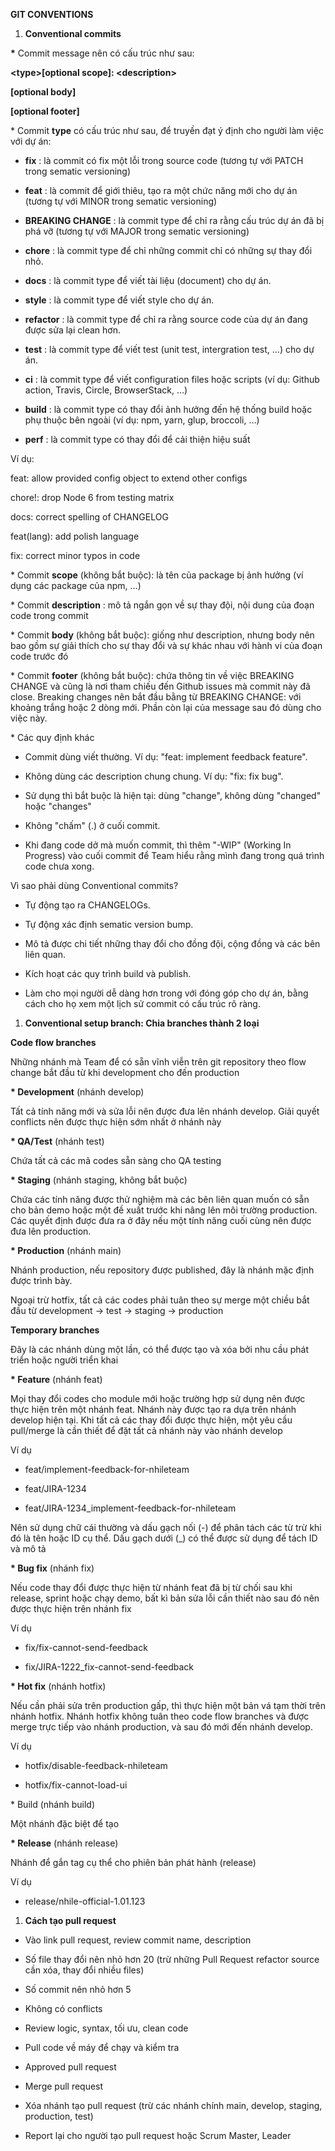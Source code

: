 **GIT CONVENTIONS**

1. **Conventional commits**

**\*** Commit message nên có cấu trúc như sau:

**\<type\>[optional scope]: \<description\>**

**[optional body]**

**[optional footer]**

\* Commit **type** có cấu trúc như sau, để truyền đạt ý định cho người làm việc với dự án:

- **fix** : là commit có fix một lỗi trong source code (tương tự với PATCH trong sematic versioning)

- **feat** : là commit để giới thiêu, tạo ra một chức năng mới cho dự án (tương tự với MINOR trong sematic versioning)
 - **BREAKING CHANGE** : là commit type để chỉ ra rằng cấu trúc dự án đã bị phá vỡ (tương tự với MAJOR trong sematic versioning)

- **chore** : là commit type để chỉ những commit chỉ có những sự thay đổi nhỏ.

- **docs** : là commit type để viết tài liệu (document) cho dự án.

- **style** : là commit type để viết style cho dự án.

- **refactor** : là commit type để chỉ ra rằng source code của dự án đang được sửa lại clean hơn.

- **test** : là commit type để viết test (unit test, intergration test, …) cho dự án.

- **ci** : là commit type để viết configuration files hoặc scripts (ví dụ: Github action, Travis, Circle, BrowserStack, …)

- **build** : là commit type có thay đổi ảnh hưởng đến hệ thống build hoặc phụ thuộc bên ngoài (ví dụ: npm, yarn, glup, broccoli, …)

- **perf** : là commit type có thay đổi để cải thiện hiệu suất

Ví dụ:

feat: allow provided config object to extend other configs

chore!: drop Node 6 from testing matrix

docs: correct spelling of CHANGELOG

feat(lang): add polish language

fix: correct minor typos in code

\* Commit **scope** (không bắt buộc): là tên của package bị ảnh hưởng (ví dụng các package của npm, …)

\* Commit **description** : mô tả ngắn gọn về sự thay đội, nội dung của đoạn code trong commit

\* Commit **body** (không bắt buộc): giống như description, nhưng body nên bao gồm sự giải thích cho sự thay đổi và sự khác nhau với hành vi của đoạn code trước đó

\* Commit **footer** (không bắt buộc): chứa thông tin về việc BREAKING CHANGE và cũng là nơi tham chiếu đến Github issues mà commit này đã close. Breaking changes nên bắt đầu bằng từ BREAKING CHANGE: với khoảng trắng hoặc 2 dòng mới. Phần còn lại của message sau đó dùng cho việc này.

\* Các quy định khác

- Commit dùng viết thường. Ví dụ: "feat: implement feedback feature".

- Không dùng các description chung chung. Ví dụ: "fix: fix bug".

- Sử dụng thì bắt buộc là hiện tại: dùng "change", không dùng "changed" hoặc "changes"

- Không "chấm" (.) ở cuối commit.

- Khi đang code dở mà muốn commit, thì thêm "-WIP" (Working In Progress) vào cuối commit để Team hiểu rằng mình đang trong quá trình code chưa xong.

Vì sao phải dùng Conventional commits?

- Tự động tạo ra CHANGELOGs.

- Tự động xác định sematic version bump.

- Mô tả được chi tiết những thay đổi cho đồng đội, cộng đồng và các bên liên quan.

- Kích hoạt các quy trình build và publish.

- Làm cho mọi người dễ dàng hơn trong với đóng góp cho dự án, bằng cách cho họ xem một lịch sử commit có cấu trúc rõ ràng.

1. **Conventional setup branch: Chia branches thành 2 loại**

**Code flow branches**

Những nhánh mà Team để có sẵn vĩnh viễn trên git repository theo flow change bắt đầu từ khi development cho đến production

**\* Development** (nhánh develop)

Tất cả tính năng mới và sửa lỗi nên được đưa lên nhánh develop. Giải quyết conflicts nên được thực hiện sớm nhất ở nhánh này

**\* QA/Test** (nhánh test)

Chứa tất cả các mã codes sẵn sàng cho QA testing

**\* Staging** (nhánh staging, không bắt buộc)

Chứa các tính năng được thử nghiệm mà các bên liên quan muốn có sẵn cho bản demo hoặc một đề xuất trước khi nâng lên môi trường production. Các quyết định được đưa ra ở đây nếu một tính năng cuối cùng nên được đưa lên production.

**\* Production** (nhánh main)

Nhánh production, nếu repository được published, đây là nhánh mặc định được trình bày.

Ngoại trừ hotfix, tất cả các codes phải tuân theo sự merge một chiều bắt đầu từ development -\> test -\> staging -\> production

**Temporary branches**

Đây là các nhánh dùng một lần, có thể được tạo và xóa bởi nhu cầu phát triển hoặc người triển khai

**\* Feature** (nhánh feat)

Mọi thay đổi codes cho module mới hoặc trường hợp sử dụng nên được thực hiện trên một nhánh feat. Nhánh này được tạo ra dựa trên nhánh develop hiện tại. Khi tất cả các thay đổi được thực hiện, một yêu cầu pull/merge là cần thiết để đặt tất cả nhánh này vào nhánh develop

Ví dụ

- feat/implement-feedback-for-nhileteam

- feat/JIRA-1234

- feat/JIRA-1234\_implement-feedback-for-nhileteam

Nên sử dụng chữ cái thường và dấu gạch nối (-) để phân tách các từ trừ khi đó là tên hoặc ID cụ thể. Dấu gạch dưới (\_) có thể được sử dụng để tách ID và mô tả

**\* Bug fix** (nhánh fix)

Nếu code thay đổi được thực hiện từ nhánh feat đã bị từ chối sau khi release, sprint hoặc chạy demo, bất kì bản sửa lỗi cần thiết nào sau đó nên được thực hiện trên nhánh fix

Ví dụ

- fix/fix-cannot-send-feedback

- fix/JIRA-1222\_fix-cannot-send-feedback

**\* Hot fix** (nhánh hotfix)

Nếu cần phải sửa trên production gấp, thì thực hiện một bản vá tạm thời trên nhánh hotfix. Nhánh hotfix không tuân theo code flow branches và được merge trực tiếp vào nhánh production, và sau đó mới đến nhánh develop.

Ví dụ

- hotfix/disable-feedback-nhileteam

- hotfix/fix-cannot-load-ui

\* Build (nhánh build)

Một nhánh đặc biệt để tạo

**\* Release** (nhánh release)

Nhánh để gắn tag cụ thể cho phiên bản phát hành (release)

Ví dụ

- release/nhile-official-1.01.123

1. **Cách tạo pull request**

- Vào link pull request, review commit name, description

- Số file thay đổi nên nhỏ hơn 20 (trừ những Pull Request refactor source cần xóa, thay đổi nhiều files)

- Số commit nên nhỏ hơn 5

- Không có conflicts

- Review logic, syntax, tối ưu, clean code

- Pull code về máy để chạy và kiểm tra

- Approved pull request

- Merge pull request

- Xóa nhánh tạo pull request (trừ các nhánh chính main, develop, staging, production, test)

- Report lại cho người tạo pull request hoặc Scrum Master, Leader